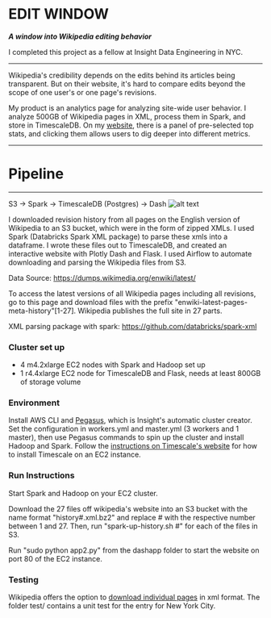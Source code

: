 # EDIT WINDOW

***A window into Wikipedia editing behavior***

I completed this project as a fellow at Insight Data Engineering in NYC.

***

Wikipedia's credibility depends on the edits behind its articles being transparent. But on their website, it's hard to compare edits beyond the scope of one user's or one page's revisions.

My product is an analytics page for analyzing site-wide user behavior. I analyze 500GB of Wikipedia pages in XML, process them in Spark, and store in TimescaleDB. On my [website](editwindow.wiki), there is a panel of pre-selected top stats, and clicking them allows users to dig deeper into different metrics.

***

# Pipeline
-----------------
S3 -> Spark -> TimescaleDB (Postgres) -> Dash 
![alt text](https://github.com/thecolorkeo/InsightWiki/blob/dev/Pipeline.png "EditWindow Pipeline")

I downloaded revision history from all pages on the English version of Wikipedia to an S3 bucket, which were in the form of zipped XMLs. I used Spark (Databricks Spark XML package) to parse these xmls into a dataframe. I wrote these files out to TimescaleDB, and created an interactive website with Plotly Dash and Flask. I used Airflow to automate downloading and parsing the Wikipedia files from S3.

Data Source: https://dumps.wikimedia.org/enwiki/latest/

To access the latest versions of all Wikipedia pages including all revisions, go to this page and download files with the prefix "enwiki-latest-pages-meta-history"[1-27]. Wikipedia publishes the full site in 27 parts.

XML parsing package with spark: https://github.com/databricks/spark-xml

### Cluster set up
- 4 m4.2xlarge EC2 nodes with Spark and Hadoop set up
- 1 r4.4xlarge EC2 node for TimescaleDB and Flask, needs at least 800GB of storage volume

### Environment
Install AWS CLI and [Pegasus](https://github.com/InsightDataScience/pegasus), which is Insight's automatic cluster creator. Set the configuration in workers.yml and master.yml (3 workers and 1 master), then use Pegasus commands to spin up the cluster and install Hadoop and Spark. Follow the [instructions on Timescale's website](https://blog.timescale.com/tutorial-installing-timescaledb-on-aws-c8602b767a98/) for how to install Timescale on an EC2 instance.

### Run Instructions
Start Spark and Hadoop on your EC2 cluster.

Download the 27 files off wikipedia's website into an S3 bucket with the name format "history#.xml.bz2" and replace # with the respective number between 1 and 27. Then, run "spark-up-history.sh #" for each of the files in S3.

Run "sudo python app2.py" from the dashapp folder to start the website on port 80 of the EC2 instance.

### Testing
Wikipedia offers the option to [download individual pages](https://en.wikipedia.org/wiki/Special:Export) in xml format. The folder test/ contains a unit test for the entry for New York City.
